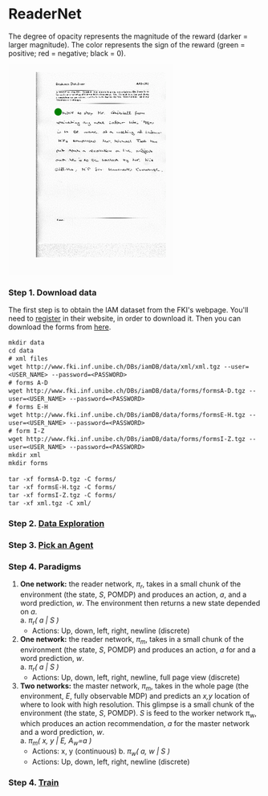 # ReaderNet

The degree of opacity represents the magnitude of the reward (darker = larger magnitude). The color represents the sign of the reward (green = positive; red = negative; black = 0).

![](figures/summary.gif)

### Step 1. Download data

The first step is to obtain the IAM dataset from the FKI's webpage. You'll need
to [register](http://www.fki.inf.unibe.ch/DBs/iamDB/iLogin/index.php) in their website, in order to download it. Then you can download the forms from [here](http://www.fki.inf.unibe.ch/DBs/iamDB/data/).

```
mkdir data
cd data
# xml files
wget http://www.fki.inf.unibe.ch/DBs/iamDB/data/xml/xml.tgz --user=<USER_NAME> --password=<PASSWORD>
# forms A-D
wget http://www.fki.inf.unibe.ch/DBs/iamDB/data/forms/formsA-D.tgz --user=<USER_NAME> --password=<PASSWORD>
# forms E-H
wget http://www.fki.inf.unibe.ch/DBs/iamDB/data/forms/formsE-H.tgz --user=<USER_NAME> --password=<PASSWORD>
# form I-Z
wget http://www.fki.inf.unibe.ch/DBs/iamDB/data/forms/formsI-Z.tgz --user=<USER_NAME> --password=<PASSWORD>
mkdir xml
mkdir forms

tar -xf formsA-D.tgz -C forms/
tar -xf formsE-H.tgz -C forms/
tar -xf formsI-Z.tgz -C forms/
tar -xf xml.tgz -C xml/
```

### Step 2. [Data Exploration](https://github.com/jordanott/ML-Project/tree/master/DataExploration)

### Step 3. [Pick an Agent](https://github.com/jordanott/ML-Project/tree/master/src/agents)

### Step 4. Paradigms

1. **One network:** the reader network, *π<sub>r</sub>*, takes in a small chunk of the environment (the state, *S*, POMDP) and produces an action, *a*, and a word prediction, *w*. The environment then returns a new state depended on *a*.  
  a. *π<sub>r</sub>( a | S )*  
    * Actions: Up, down, left, right, newline (discrete)
1. **One network:** the reader network, *π<sub>m</sub>*, takes in a small chunk of the environment (the state, *S*, POMDP) and produces an action, *a* for and a word prediction, *w*.  
  a. *π<sub>r</sub>( a | S )*  
    * Actions: Up, down, left, right, newline, full page view (discrete)
3. **Two networks:** the master network, *π<sub>m</sub>*, takes in the whole page (the environment, *E*, fully observable MDP) and predicts an *x,y* location of where to look with high resolution. This glimpse is a small chunk of the environment (the state, *S*, POMDP). *S* is feed to the worker network π<sub>w</sub>, which produces an action recommendation, *a* for the master network and a word prediction, *w*.     
  a. *π<sub>m</sub>( x, y | E, A<sub>w</sub>=a )*  
    * Actions: x, y (continuous)
  b. *π<sub>w</sub>( a, w | S )*  
    * Actions: Up, down, left, right, newline (discrete)

### Step 4. [Train]()
